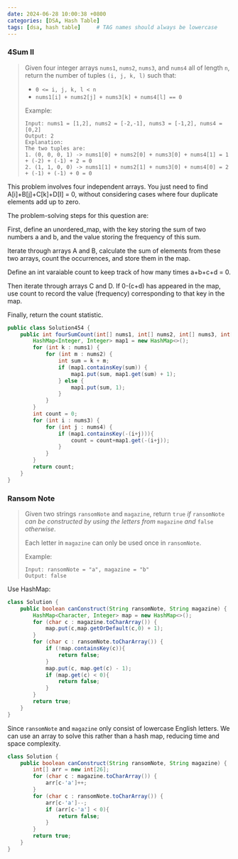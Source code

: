 ```yaml
---
date: 2024-06-28 10:00:38 +0800
categories: [DSA, Hash Table]
tags: [dsa, hash table]     # TAG names should always be lowercase
---
```


### 4Sum II

> Given four integer arrays `nums1`, `nums2`, `nums3`, and `nums4` all of length `n`, return the number of tuples `(i, j, k, l)` such that:
>
> - `0 <= i, j, k, l < n`
> - `nums1[i] + nums2[j] + nums3[k] + nums4[l] == 0`
>
> Example:
>
> ```
> Input: nums1 = [1,2], nums2 = [-2,-1], nums3 = [-1,2], nums4 = [0,2]
> Output: 2
> Explanation:
> The two tuples are:
> 1. (0, 0, 0, 1) -> nums1[0] + nums2[0] + nums3[0] + nums4[1] = 1 + (-2) + (-1) + 2 = 0
> 2. (1, 1, 0, 0) -> nums1[1] + nums2[1] + nums3[0] + nums4[0] = 2 + (-1) + (-1) + 0 = 0
> ```

This problem involves four independent arrays. You just need to find A[i]+B[j]+C[k]+D[I] = 0, without considering cases where four duplicate elements add up to zero.

The problem-solving steps for this question are:

First, define an unordered_map, with the key storing the sum of two numbers a and b, and the value storing the frequency of this sum.

Iterate through arrays A and B, calculate the sum of elements from these two arrays, count the occurrences, and store them in the map.

Define an int varaiable count to keep track of how many times a+b+c+d = 0.

Then iterate through arrays C and D. If 0-(c+d) has appeared in the map, use count to record the value (frequency) corresponding to that key in the map.

Finally, return the count statistic.

```java
public class Solution454 {
    public int fourSumCount(int[] nums1, int[] nums2, int[] nums3, int[] nums4) {
        HashMap<Integer, Integer> map1 = new HashMap<>();
        for (int k : nums1) {
            for (int m : nums2) {
                int sum = k + m;
                if (map1.containsKey(sum)) {
                    map1.put(sum, map1.get(sum) + 1);
                } else {
                    map1.put(sum, 1);
                }
            }
        }
        int count = 0;
        for (int i : nums3) {
            for (int j : nums4) {
                if (map1.containsKey(-(i+j))){
                    count = count+map1.get(-(i+j));
                }
            }
        }
        return count;
    }
}
```

### Ransom Note

> Given two strings `ransomNote` and `magazine`, return `true` *if* `ransomNote` *can be constructed by using the letters from* `magazine` *and* `false` *otherwise*.
>
> Each letter in `magazine` can only be used once in `ransomNote`.
>
> Example:
>
> ```
> Input: ransomNote = "a", magazine = "b"
> Output: false
> ```

Use HashMap:

```java
class Solution {
    public boolean canConstruct(String ransomNote, String magazine) {
        HashMap<Character, Integer> map = new HashMap<>();
        for (char c : magazine.toCharArray()) {
            map.put(c,map.getOrDefault(c,0) + 1);
        }
        for (char c : ransomNote.toCharArray()) {
            if (!map.containsKey(c)){
                return false;
            }
            map.put(c, map.get(c) - 1);
            if (map.get(c) < 0){
                return false;
            }
        }
        return true;
    }
}
```

Since `ransomNote` and `magazine` only consist of lowercase English letters. We can use an array to solve this rather than a hash map, reducing time and space complexity.

```java
class Solution {
    public boolean canConstruct(String ransomNote, String magazine) {
        int[] arr = new int[26];
        for (char c : magazine.toCharArray()) {
            arr[c-'a']++;
        }
        for (char c : ransomNote.toCharArray()) {
            arr[c-'a']--;
            if (arr[c-'a'] < 0){
                return false;
            }
        }
        return true;
    }
}
```

